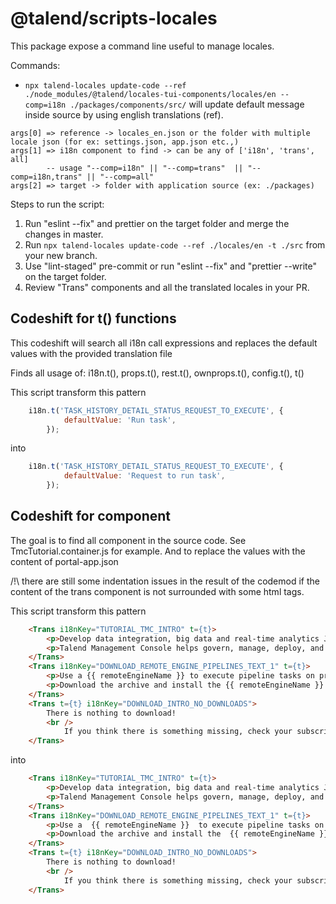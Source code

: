 # @talend/scripts-locales

This package expose a command line useful to manage locales.

Commands:

- `npx talend-locales update-code --ref ./node_modules/@talend/locales-tui-components/locales/en --comp=i18n ./packages/components/src/` will update default message inside source by using english translations (ref).

```
args[0] => reference -> locales_en.json or the folder with multiple locale json (for ex: settings.json, app.json etc.,)
args[1] => i18n component to find -> can be any of ['i18n', 'trans', all] 
        -- usage "--comp=i18n" || "--comp=trans"  || "--comp=i18n,trans" || "--comp=all"
args[2] => target -> folder with application source (ex: ./packages)
```

Steps to run the script:

1. Run "eslint --fix" and prettier on the target folder and merge the changes in master.
2. Run `npx talend-locales update-code --ref ./locales/en -t ./src` from your new branch.
3. Use "lint-staged" pre-commit or run "eslint --fix" and "prettier --write" on the target folder.
4. Review "Trans" components and all the translated locales in your PR.

## Codeshift for t() functions
This codeshift will search all i18n call expressions and replaces the default values with the provided translation file

Finds all usage of: i18n.t(), props.t(), rest.t(), ownprops.t(), config.t(), t()

This script transform this pattern

```javascript
    i18n.t('TASK_HISTORY_DETAIL_STATUS_REQUEST_TO_EXECUTE', {
			defaultValue: 'Run task',
		});
```

into

```javascript
    i18n.t('TASK_HISTORY_DETAIL_STATUS_REQUEST_TO_EXECUTE', {
            defaultValue: 'Request to run task',
        });

```

## Codeshift for <Trans> component
The goal is to find all <Trans> component in the source code. See TmcTutorial.container.js for example.
And to replace the values with the content of portal-app.json

/!\ there are still some indentation issues in the result of the codemod if the content of the trans component is not surrounded with some html tags.

This script transform this pattern

```html
    <Trans i18nKey="TUTORIAL_TMC_INTRO" t={t}>
        <p>Develop data integration, big data and real-time analytics Jobs, REST and SOAP Services, and Mediation Routes in Talend Studio, and then deploy them in the cloud. Talend Cloud helps increase productivity and optimize all types of integration with instant, elastic, and secure capacity.</p>
        <p>Talend Management Console helps govern, manage, deploy, and monitor the execution of all types of artifacts.</p>
    </Trans>
    <Trans i18nKey="DOWNLOAD_REMOTE_ENGINE_PIPELINES_TEXT_1" t={t}>
        <p>Use a {{ remoteEngineName }} to execute pipeline tasks on premises.</p>
        <p>Download the archive and install the {{ remoteEngineName }} on any platform you need:</p>
    </Trans>
    <Trans t={t} i18nKey="DOWNLOAD_INTRO_NO_DOWNLOADS">
        There is nothing to download!
        <br />
            If you think there is something missing, check your subscription options or contact your administrator.
    </Trans>
```

into

```html
    <Trans i18nKey="TUTORIAL_TMC_INTRO" t={t}>
        <p>Develop data integration, big data and real-time analytics Jobs, REST and SOAP services, and Mediation Routes in Talend Studio, and then deploy them in the cloud. Talend Cloud helps increase productivity and optimize all types of integration with instant, elastic, and secure capacity.</p>
        <p>Talend Management Console helps govern, manage, deploy, and monitor the execution of all types of artifacts.</p>
    </Trans>
    <Trans i18nKey="DOWNLOAD_REMOTE_ENGINE_PIPELINES_TEXT_1" t={t}>
        <p>Use a  {{ remoteEngineName }}  to execute pipeline tasks on premises.</p>
        <p>Download the archive and install the  {{ remoteEngineName }}  on any platform you need:</p>
    </Trans>
    <Trans t={t} i18nKey="DOWNLOAD_INTRO_NO_DOWNLOADS">
        There is nothing to download!
        <br />
            If you think there is something missing, check your subscription options or contact your administrator.
    </Trans>

```
